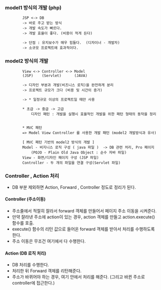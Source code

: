 

### model1 방식의 개발 (php)
```
		JSP <-> DB
		-> 바로 주고 받는 방식
		-> 개발 속도가 빠르다.
		-> 개발 효율이 좋다. (비용이 적게 든다) 
		
		-> 단점 : 유지보수가 매우 힘들다.  (디자이너 - 개발자)
		-> 소규모 프로젝트에 효과적이다.
```

		
### model2 방식의 개발
```
		View <-> Controller <-> Model
		(JSP)    (Servlet)      (JAVA)
		
		-> 디자인 부분과 개발(비즈니스 로직)을 완전하게 분리
		-> 프로젝트 규모가 크다 (비용 및 시간이 증가) 
		
		-> * 일정규모 이상의 프로젝트일 때만 사용 
		
		* 초급 -> 중급 -> 고급
			디자인 패턴 : 개발을 실행시 효율적인 개발을 위한 패턴 형태의 동작을 정리
			
		
		* MVC 패턴 
		=> Model View Controller 를 사용한 개발 패턴 (model2 개발방식과 유사) 
		
		[ MVC 패턴 기반의 model2 방식의 개발 ]
		Model - 비지니스 로직 구성 ( java 파일 )  -> DB 관련 처리, Pro 페이지
			(POJO - Plain Old Java Object : 순수 자바 파일)  
		View - 화면/디자인 페이지 구성 (JSP 파일) 
		Controller - 두 개의 파일을 연결 구성(Servlet 파일)
```
	
	
### Controller , Action 처리
- DB 부분 제외하면 Action, Forward , Controller 정도로 정리가 된다. 

#### Controller (주소이동)
- 주소줄에서 적절히 잘라서 forward 객체를 만들어서 페이지 주소 이동을 시켜준다. 
- 만약 잘라낸 주소에 action이 있는 경우, action 객체를 만들고 action.execute() 함수를 호출.
- execute() 함수의 리턴 값으로 들어온 forward 객체를 받아서 처리를 수행하도록 한다. 
- 주소 이동은 무조건 여기에서 다 수행한다. 

#### Action (DB 로직 처리) 
- DB 처리를 수행한다. 
- 처리한 뒤 Forward 객체를 리턴해준다. 
- 주소가 바뀌어야 하는 경우, 여기 안에서 처리를 해준다. (그리고 바뀐 주소로 controller에 접근한다.) 
